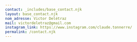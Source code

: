 ```yaml
---
contact: _includes/base_contact.njk
layout: base_contact.njk
nom_adresse: Victor Delétraz
mail: victordeletraz@gmail.com
instagram_link: https://www.instagram.com/claude.tonnerre/
permalink: /contact.njk
---
```

